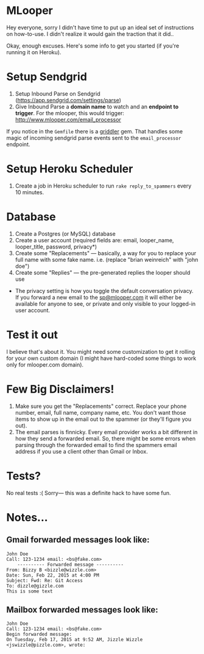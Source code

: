 MLooper
====================

Hey everyone, sorry I didn't have time to put up an ideal set of instructions on how-to-use. I didn't realize it would gain the traction that it did.. 

Okay, enough excuses. Here's some info to get you started (if you're running it on Heroku).


# Setup Sendgrid

1. Setup Inbound Parse on Sendgrid (https://app.sendgrid.com/settings/parse)
2. Give Inbound Parse a **domain name** to watch and an **endpoint to trigger**. For the mlooper, this would trigger: http://www.mlooper.com/email_processor

If you notice in the `Gemfile` there is a [griddler](https://github.com/thoughtbot/griddler) gem. That handles some magic of incoming sendgrid parse events sent to the `email_processor` endpoint.


# Setup Heroku Scheduler

1. Create a job in Heroku scheduler to run `rake reply_to_spammers` every 10 minutes.

# Database

1. Create a Postgres (or MySQL) database
2. Create a user account (required fields are: email, looper_name, looper_title, password, privacy*)
3. Create some "Replacements" — basically, a way for you to replace your full name with some fake name. i.e. (replace "brian weinreich" with "john doe")
4. Create some "Replies" — the pre-generated replies the looper should use

* The privacy setting is how you toggle the default conversation privacy. If you forward a new email to the sp@mlooper.com it will either be available for anyone to see, or private and only visible to your logged-in user account.

# Test it out

I believe that's about it. You might need some customization to get it rolling for your own custom domain (I might have hard-coded some things to work only for mlooper.com domain).

# Few Big Disclaimers!

1. Make sure you get the "Replacements" correct. Replace your phone number, email, full name, company name, etc. You don't want those items to show up in the email out to the spammer (or they'll figure you out).
2. The email parses is finnicky. Every email provider works a bit different in how they send a forwarded email. So, there might be some errors when parsing through the forwarded email to find the spammers email address if you use a client other than Gmail or Inbox.

# Tests?

No real tests :( Sorry— this was a definite hack to have some fun. 

# Notes...

Gmail forwarded messages look like:
----------------
```
John Doe
Call: 123-1234 email: <bs@fake.com>
	---------- Forwarded message ----------
From: Bizzy B <bizzle@wizzle.com>
Date: Sun, Feb 22, 2015 at 4:00 PM
Subject: Fwd: Re: Git Access​
To: dizzle@gizzle.com
This is some text
```

Mailbox forwarded messages look like:
----------------
```
John Doe
Call: 123-1234 email: <bs@fake.com>
Begin forwarded message:
On Tuesday, Feb 17, 2015 at 9:52 AM, Jizzle Wizzle <jswizzle@pizzle.com>, wrote:
```
